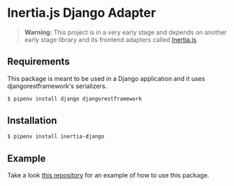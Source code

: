 # Inertia.js Django Adapter

> **Warning:** This project is in a very early stage and depends on another early stage library and its frontend adapters called [Inertia.js](https://github.com/inertiajs/inertia).

## Requirements
This package is meant to be used in a Django application and it uses djangorestframework's serializers.

```bash
$ pipenv install django djangorestframework
```

## Installation

```bash
$ pipenv install inertia-django
```

## Example

Take a look [this repository](https://github.com/jsbeckr/django-inertia-example) for an example of how to use this package.